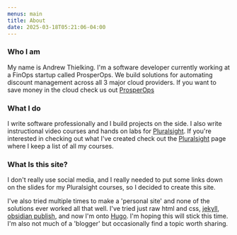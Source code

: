 ```yaml
---
menus: main
title: About
date: 2025-03-18T05:21:06-04:00
---
```


### Who I am

My name is Andrew Thielking.  I'm a software developer currently working at a FinOps startup called ProsperOps.  We build solutions for automating discount management across all 3 major cloud providers.  If you want to save money in the cloud check us out [ProsperOps](https://prosperops.com)

### What I do

I write software professionally and I build projects on the side.  I also write instructional video courses and hands on labs for [Pluralsight](https://pluralsight.com).  If you're interested in checking out what I've created check out the [Pluralsight](/pluralsight) page where I keep a list of all my courses.

### What Is this site?

I don't really use social media, and I really needed to put some links down on the slides for my Pluralsight courses, so I decided to create this site. 

I've also tried multiple times to make a 'personal site' and none of the solutions ever worked all that well.  I've tried just raw html and css, [jekyll](https://jekyllrb.com/), [obsidian publish](https://obsidian.md/publish), and now I'm onto [Hugo](https://gohugo.io/).  I'm hoping this will stick this time.  I'm also not much of a 'blogger' but occasionally find a topic worth sharing.